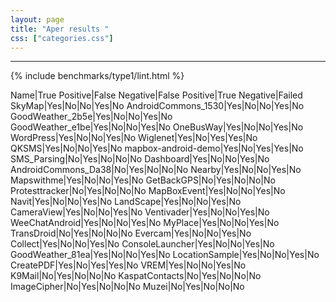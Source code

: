 ```yaml
---
layout: page
title: "Aper results "
css: ["categories.css"]
---
```



-----

{% include benchmarks/type1/lint.html %}

Name|True Positive|False Negative|False Positive|True Negative|Failed
SkyMap|Yes|No|No|Yes|No
AndroidCommons_1530|Yes|No|No|Yes|No
GoodWeather_2b5e|Yes|No|No|Yes|No
GoodWeather_e1be|Yes|No|No|Yes|No
OneBusWay|Yes|No|No|Yes|No
WordPress|Yes|No|No|Yes|No
Wiglenet|Yes|No|Yes|Yes|No
QKSMS|Yes|No|No|Yes|No
mapbox-android-demo|Yes|No|Yes|Yes|No
SMS_Parsing|No|Yes|No|No|No
Dashboard|Yes|No|No|Yes|No
AndroidCommons_Da38|No|Yes|No|No|No
Nearby|Yes|No|No|Yes|No
Mapswithme|Yes|No|No|Yes|No
GetBackGPS|No|Yes|No|No|No
Protesttracker|No|Yes|No|No|No
MapBoxEvent|Yes|No|No|Yes|No
Navit|Yes|No|No|Yes|No
LandScape|Yes|No|No|Yes|No
CameraView|Yes|No|No|Yes|No
Ventivader|Yes|No|No|Yes|No
WeeChatAndroid|Yes|No|No|Yes|No
MyPlace|Yes|No|No|Yes|No
TransDroid|No|Yes|No|No|No
Evercam|Yes|No|No|Yes|No
Collect|Yes|No|No|Yes|No
ConsoleLauncher|Yes|No|No|Yes|No
GoodWeather_81ea|Yes|No|No|Yes|No
LocationSample|Yes|No|No|Yes|No
CreatePDF|Yes|No|Yes|Yes|No
VREM|Yes|No|No|Yes|No
K9Mail|No|Yes|No|No|No
KaspatContacts|No|Yes|No|No|No
ImageCipher|No|Yes|No|No|No
Muzei|No|Yes|No|No|No
